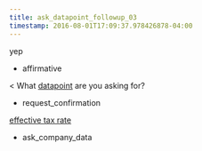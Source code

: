 ```yaml
---
title: ask_datapoint_followup_03
timestamp: 2016-08-01T17:09:37.978426878-04:00
---
```


yep
* affirmative

< What [datapoint](company_name) are you asking for?
* request_confirmation

[effective tax rate](datapoint)
* ask_company_data
